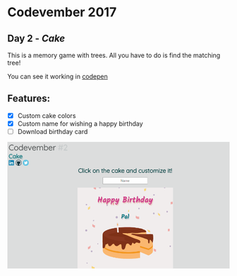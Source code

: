 # Codevember 2017

## Day 2 - *Cake*

This is a memory game with trees. All you have to do is find the matching tree!

You can see it working in [codepen](https://codepen.io/RominaMartin/full/xPZRKW/)

## Features:
- [x] Custom cake colors
- [x] Custom name for wishing a happy birthday
- [ ] Download birthday card

![](cake.gif)